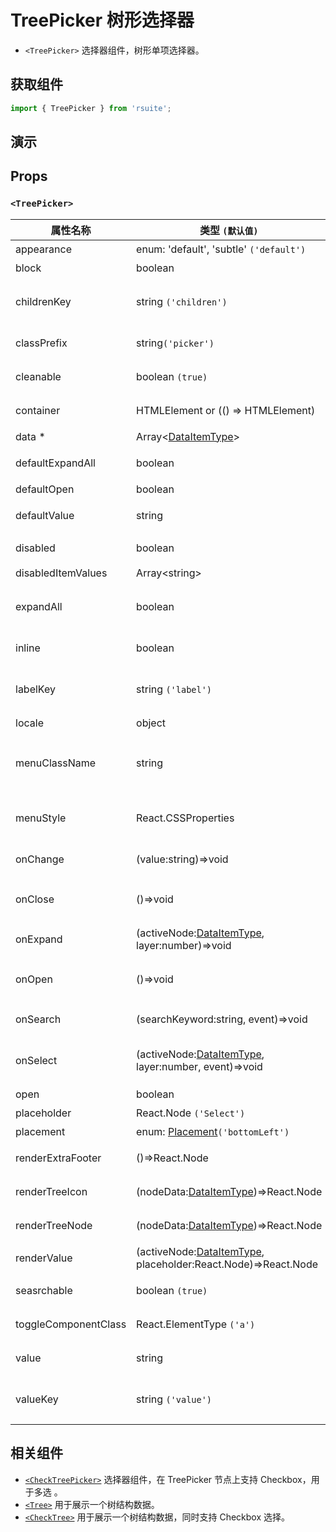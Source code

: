 # TreePicker 树形选择器

- `<TreePicker>` 选择器组件，树形单项选择器。

## 获取组件

```js
import { TreePicker } from 'rsuite';
```

## 演示

<!--{demo}-->

## Props

### `<TreePicker>`

| 属性名称             | 类型 `(默认值)`                                                         | 描述                            |
| -------------------- | ----------------------------------------------------------------------- | ------------------------------- |
| appearance           | enum: 'default', 'subtle' `('default')`                                 | 设置外观                        |
| block                | boolean                                                                 | 堵塞整行                        |
| childrenKey          | string `('children')`                                                   | tree 数据结构 children 属性名称 |
| classPrefix          | string`('picker')`                                                      | 组件 CSS 类的前缀               |
| cleanable            | boolean `(true)`                                                        | 是否可以清除                    |
| container            | HTMLElement or (() => HTMLElement)                                      | 设置渲染的容器                  |
| data \*              | Array&lt;[DataItemType](#types)&gt;                                     | tree 数据                       |
| defaultExpandAll     | boolean                                                                 | 默认展开所有节点                |
| defaultOpen          | boolean                                                                 | 默认打开                        |
| defaultValue         | string                                                                  | 默认选中的值                    |
| disabled             | boolean                                                                 | 是否禁用 Picker                 |
| disabledItemValues   | Array&lt;string&gt;                                                     | 禁用选项                        |
| expandAll            | boolean                                                                 | (受控)展示/收起所有节点         |
| inline               | boolean                                                                 | 是否内联显示 tree               |
| labelKey             | string `('label')`                                                      | tree 数据结构 label 属性名称    |
| locale               | object                                                                  | 本地语言                        |
| menuClassName        | string                                                                  | 应用于菜单 DOM 节点的 css class |
| menuStyle            | React.CSSProperties                                                     | 应用于菜单 DOM 节点的 style     |
| onChange             | (value:string)=>void                                                    | 数据改变的回调函数              |
| onClose              | ()=>void                                                                | 关闭 Dropdown 的回调函数        |
| onExpand             | (activeNode:[DataItemType](#types), layer:number)=>void                 | 树节点展示时的回调              |
| onOpen               | ()=>void                                                                | 展开 Dropdown 的回调函数        |
| onSearch             | (searchKeyword:string, event)=>void                                     | 搜索回调函数                    |
| onSelect             | (activeNode:[DataItemType](#types), layer:number, event)=>void          | 选择树节点后的回调函数          |
| open                 | boolean                                                                 | 打开（受控）                    |
| placeholder          | React.Node `('Select')`                                                 | 占位符                          |
| placement            | enum: [Placement](#types)`('bottomLeft')`                               | 打开位置                        |
| renderExtraFooter    | ()=>React.Node                                                          | 自定义页脚内容                  |
| renderTreeIcon       | (nodeData:[DataItemType](#types))=>React.Node                           | 自定义渲染 图标                 |
| renderTreeNode       | (nodeData:[DataItemType](#types))=>React.Node                           | 自定义渲染 tree 节点            |
| renderValue          | (activeNode:[DataItemType](#types), placeholder:React.Node)=>React.Node | 自定义渲染 placeholder          |
| seasrchable          | boolean `(true)`                                                        | 是否可以搜索                    |
| toggleComponentClass | React.ElementType `('a')`                                               | 为组件自定义元素类型            |
| value                | string                                                                  | 当前选中的值                    |
| valueKey             | string `('value')`                                                      | tree 数据结构 value 属性名称    |


## 相关组件

- [`<CheckTreePicker>`](./check-tree-picker) 选择器组件，在 TreePicker 节点上支持 Checkbox，用于多选 。
- [`<Tree>`](./tree) 用于展示一个树结构数据。
- [`<CheckTree>`](./check-tree) 用于展示一个树结构数据，同时支持 Checkbox 选择。

